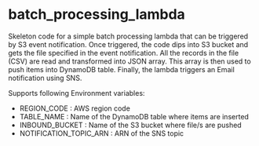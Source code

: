 # batch_processing_lambda
Skeleton code for a simple batch processing lambda that can be triggered by S3 event notification. Once triggered, the code dips into S3 bucket and gets the file specified in the event notification. All the records in the file (CSV) are read and transformed into JSON array. This array is then used to push items into DynamoDB table. Finally, the lambda triggers an Email notification using SNS.

Supports following Environment variables:
- REGION_CODE : AWS region code
- TABLE_NAME : Name of the DynamoDB table where items are inserted
- INBOUND_BUCKET : Name of the S3 bucket where file/s are pushed
- NOTIFICATION_TOPIC_ARN : ARN of the SNS topic

